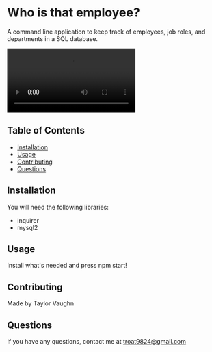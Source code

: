 # Who is that employee?

A command line application to keep track of employees, job roles, and departments in a SQL database. 

![Alt text](./Untitled_%20May%202%2C%202022%206_26%20PM.mp4)

## Table of Contents
* [Installation](#installation)
* [Usage](#usage)
* [Contributing](#contributing)
* [Questions](#questions)

## Installation
You will need the following libraries:
* inquirer
* mysql2


## Usage
Install what's needed and press npm start! 

## Contributing
Made by Taylor Vaughn

## Questions
If you have any questions, contact me at troat9824@gmail.com

